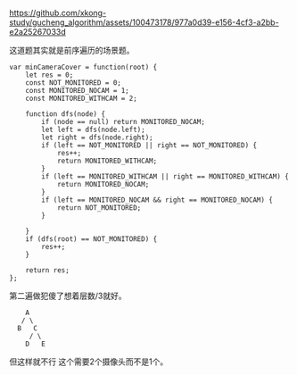 
https://github.com/xkong-study/gucheng_algorithm/assets/100473178/977a0d39-e156-4cf3-a2bb-e2a25267033d

这道题其实就是前序遍历的场景题。      

```code
var minCameraCover = function(root) {
    let res = 0;
    const NOT_MONITORED = 0;
    const MONITORED_NOCAM = 1;
    const MONITORED_WITHCAM = 2;
    
    function dfs(node) {
        if (node == null) return MONITORED_NOCAM; 
        let left = dfs(node.left);
        let right = dfs(node.right);
        if (left == NOT_MONITORED || right == NOT_MONITORED) {
            res++;
            return MONITORED_WITHCAM;
        }
        if (left == MONITORED_WITHCAM || right == MONITORED_WITHCAM) {
            return MONITORED_NOCAM;
        }
        if (left == MONITORED_NOCAM && right == MONITORED_NOCAM) {
            return NOT_MONITORED;
        }

    }
    if (dfs(root) == NOT_MONITORED) {
        res++;
    }
    
    return res;
};

```


第二遍做犯傻了想着层数/3就好。      
```code
    A
   / \
  B   C
     / \
    D   E

```  
但这样就不行 这个需要2个摄像头而不是1个。        
